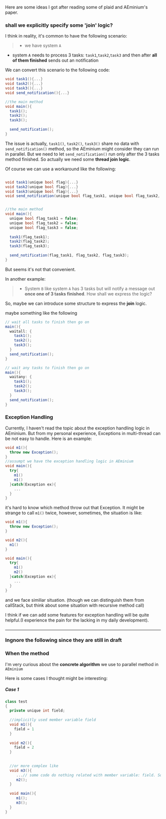 Here are some ideas I got after reading some of plaid and AEminium's paper.

### shall we explicitly specify some **'join'** logic?
I think in reality, it's common to have the following scenario:
> - we have system ```A```
- system ```A``` needs to process 3 tasks: ```task1```,```task2```,```task3``` and then after **all of them finished** sends out an notification 

We can convert this scenario to the following code:
```csharp
void task1(){...}
void task2(){...}
void task3(){...}
void send_notification(){...}

//the main method
void main(){
  task1();
  task2();
  task3();
  
  send_notification();
}
```
The issue is actually, ```task1()```, ```task2()```, ```task3()``` share no data with ```send_notification()``` method, so 
the AEminium might consider they can run in parallel. But we need to let ```send_notification()``` run only after the 3 tasks method finished. So actually we need some **thread join logic**.

Of course we can use a workaround like the following:
```csharp

void task1(unique bool flag){...}
void task2(unique bool flag){...}
void task3(unique bool flag){...}
void send_notification(unique bool flag_task1, unique bool flag_task2, unique bool flag_task3){...}


//the main method
void main(){
  unique bool flag_task1 = false;
  unique bool flag_task2 = false;
  unique bool flag_task3 = false;
  
  task1(flag_task1);
  task2(flag_task2);
  task3(flag_task3);
  
  send_notification(flag_task1, flag_task2, flag_task3);
}
```
But seems it's not that convenient.

In another example:
> - System ```B``` like system ```A``` has 3 tasks but will notify a message out  **once one of 3 tasks finished**. How shall we express the logic?

So, maybe we can introduce some structure to express the **join** logic.

maybe something like the following
```csharp
// wait all tasks to finish then go on
main(){
  waitall: {
    task1();
    task2();
    task3();
  }
  send_notification();
}

// wait any tasks to finish then go on
main(){
  waitany: {
    task1();
    task2();
    task3();
  }
  send_notification();
}
```

### Exception Handling
Currently, I haven't read the topic about the exception handling logic in AEminium. But from my personal experience, Exceptions in multi-thread can be not easy to handle. Here is an example:
```csharp
void m1(){
  throw new Exception();
}
//assumpt we have the exception handling logic in AEminium
void main(){
  try{ 
    m1()
    m1()
  }catch(Exception ex){
    ...
  }
}
```
it's hard to know which method throw out that Exception. It might be strange to call ```m1()``` twice, however, sometimes, the situation is like:
```csharp
void m1(){
  throw new Exception();
}

void m2(){
  m1()
}

void main(){
  try{ 
    m1()
    m2()
  }catch(Exception ex){
    ...
  }
}
```
and we face similiar situation. (though we can distinguish them from callStack, but think about some situation with recursive method call)

I think if we can add some features for exception handling will be quite helpful.(I experience the pain for the lacking in my daily development). 


### 


________________________________
### Ingnore the following since they are still in draft 


### When the method
I'm very curious about the **concrete algorithm** we use to parallel method in ```AEminium```

Here is some cases I thought might be interesting:
##### Case 1

```csharp
class test
{
  private unique int field;
  
  //implicitly used member variable field
  void m1(){
    field = 1
  }
  
  void m2(){
    field = 2
  }
  
  
  //or more complex like
  void m3(){
     ...// some code do nothing related with member variable: field. So can be parallel indead
     m2();
  }
  
  void main(){
     m1();
     m3();
  }
}
```


 
